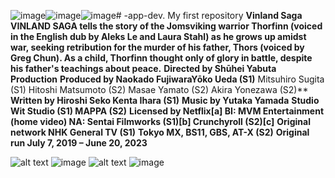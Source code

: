 ![image](https://github.com/rwndng/-app-dev./assets/169654699/06fdebed-eedb-4d29-b37a-e86e54f57062)![image](https://github.com/rwndng/-app-dev./assets/169654699/15d97c20-af2c-419a-9fe2-3111bc5443a2)![image](https://github.com/rwndng/-app-dev./assets/169654699/5c292e7e-a158-4d17-8af8-edf9630fc0c1)# -app-dev.
My first repository
**Vinland Saga**
**VINLAND SAGA tells the story of the Jomsviking warrior Thorfinn (voiced in the English dub by Aleks Le and Laura Stahl) as he grows up amidst war, seeking retribution for the murder of his father, Thors (voiced by Greg Chun). As a child, Thorfinn thought only of glory in battle, despite his father's teachings about peace.**
**Directed by	Shūhei Yabuta**
**Production**
**Produced by	 Naokado FujiwaraYōko Ueda (S1)** Mitsuhiro Sugita (S1) Hitoshi Matsumoto (S2) Masae Yamato (S2) Akira Yonezawa (S2)**
**Written by Hiroshi Seko Kenta Ihara (S1)**
**Music by	Yutaka Yamada**
**Studio	Wit Studio (S1) MAPPA (S2)**
**Licensed by	Netflix[a] BI: MVM Entertainment (home video) NA: Sentai Filmworks (S1)[b] Crunchyroll (S2)[c]**
**Original network	NHK General TV (S1)**
**Tokyo MX, BS11, GBS, AT-X (S2)**
**Original run	July 7, 2019 – June 20, 2023**

![alt text](image.jpg) ![image](https://github.com/rwndng/-app-dev./assets/169654699/1a026f9e-92d8-4f27-9fbc-57d6ea06bba1)
![alt text](image.jpg) ![image](https://github.com/rwndng/-app-dev./assets/169654699/91a31aa9-9f60-49bc-9b84-f17b81e4cc10)
